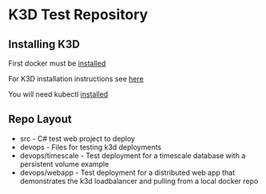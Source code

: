 # K3D Test Repository

## Installing K3D

First docker must be [installed](https://docs.docker.com/engine/install/ubuntu)

For K3D installation instructions see [here](https://k3d.io/#installation)

You will need kubectl [installed](https://kubernetes.io/docs/tasks/tools/install-kubectl/)


## Repo Layout

* src - C# test web project to deploy
* devops - Files for testing k3d deployments
* devops/timescale - Test deployment for a timescale database with a persistent volume example
* devops/webapp - Test deployment for a distributed web app that demonstrates the k3d loadbalancer and pulling from a local docker repo

